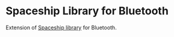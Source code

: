 Spaceship Library for Bluetooth
===============================

Extension of [Spaceship library](http://github.com/dscoppelletti/spaceship) for
Bluetooth.


